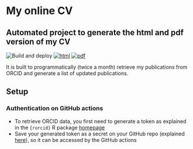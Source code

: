 # My online CV

## Automated project to generate the html and pdf version of my CV

![Build and deploy](https://github.com/VincentBellavance/cv/workflows/Build%20and%20deploy/badge.svg) [![html](https://img.shields.io/badge/read-html-blue)](https://VincentBellavance.github.io/cv/index.html) [![pdf](https://img.shields.io/badge/read-pdf-yellow)](https://VincentBellavance.github.io/cv/VincentBellavance.pdf) 


It is built to programmatically (twice a month) retrieve my publications from ORCID and generate a list of updated publications.


## Setup

### Authentication on GitHub actions

- To retrieve ORCID data, you first need to generate a token as explained in the `{rorcid}` R package [homepage](https://github.com/ropensci/rorcid#authentication)
- Save your generated token as a secret on your GitHub repo (explained [here](https://docs.github.com/en/actions/configuring-and-managing-workflows/creating-and-storing-encrypted-secrets#creating-encrypted-secrets-for-an-organization)), so it can be accessed by the GitHub actions
